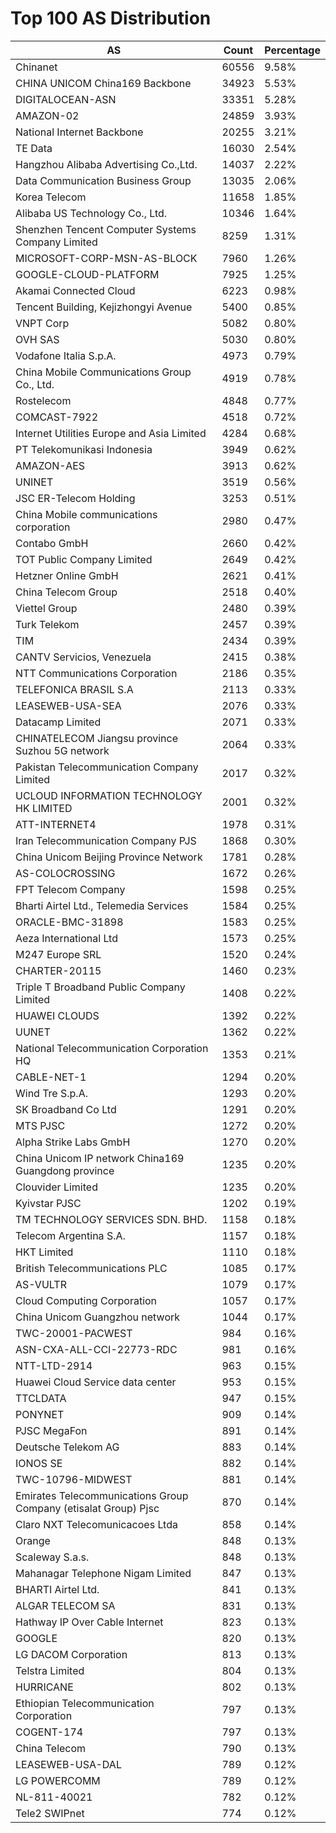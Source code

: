 # Top 100 AS Distribution
| AS | Count | Percentage |
|----|----|----|
| Chinanet | 60556 | 9.58% |
| CHINA UNICOM China169 Backbone | 34923 | 5.53% |
| DIGITALOCEAN-ASN | 33351 | 5.28% |
| AMAZON-02 | 24859 | 3.93% |
| National Internet Backbone | 20255 | 3.21% |
| TE Data | 16030 | 2.54% |
| Hangzhou Alibaba Advertising Co.,Ltd. | 14037 | 2.22% |
| Data Communication Business Group | 13035 | 2.06% |
| Korea Telecom | 11658 | 1.85% |
| Alibaba US Technology Co., Ltd. | 10346 | 1.64% |
| Shenzhen Tencent Computer Systems Company Limited | 8259 | 1.31% |
| MICROSOFT-CORP-MSN-AS-BLOCK | 7960 | 1.26% |
| GOOGLE-CLOUD-PLATFORM | 7925 | 1.25% |
| Akamai Connected Cloud | 6223 | 0.98% |
| Tencent Building, Kejizhongyi Avenue | 5400 | 0.85% |
| VNPT Corp | 5082 | 0.80% |
| OVH SAS | 5030 | 0.80% |
| Vodafone Italia S.p.A. | 4973 | 0.79% |
| China Mobile Communications Group Co., Ltd. | 4919 | 0.78% |
| Rostelecom | 4848 | 0.77% |
| COMCAST-7922 | 4518 | 0.72% |
| Internet Utilities Europe and Asia Limited | 4284 | 0.68% |
| PT Telekomunikasi Indonesia | 3949 | 0.62% |
| AMAZON-AES | 3913 | 0.62% |
| UNINET | 3519 | 0.56% |
| JSC ER-Telecom Holding | 3253 | 0.51% |
| China Mobile communications corporation | 2980 | 0.47% |
| Contabo GmbH | 2660 | 0.42% |
| TOT Public Company Limited | 2649 | 0.42% |
| Hetzner Online GmbH | 2621 | 0.41% |
| China Telecom Group | 2518 | 0.40% |
| Viettel Group | 2480 | 0.39% |
| Turk Telekom | 2457 | 0.39% |
| TIM | 2434 | 0.39% |
| CANTV Servicios, Venezuela | 2415 | 0.38% |
| NTT Communications Corporation | 2186 | 0.35% |
| TELEFONICA BRASIL S.A | 2113 | 0.33% |
| LEASEWEB-USA-SEA | 2076 | 0.33% |
| Datacamp Limited | 2071 | 0.33% |
| CHINATELECOM Jiangsu province Suzhou 5G network | 2064 | 0.33% |
| Pakistan Telecommunication Company Limited | 2017 | 0.32% |
| UCLOUD INFORMATION TECHNOLOGY HK LIMITED | 2001 | 0.32% |
| ATT-INTERNET4 | 1978 | 0.31% |
| Iran Telecommunication Company PJS | 1868 | 0.30% |
| China Unicom Beijing Province Network | 1781 | 0.28% |
| AS-COLOCROSSING | 1672 | 0.26% |
| FPT Telecom Company | 1598 | 0.25% |
| Bharti Airtel Ltd., Telemedia Services | 1584 | 0.25% |
| ORACLE-BMC-31898 | 1583 | 0.25% |
| Aeza International Ltd | 1573 | 0.25% |
| M247 Europe SRL | 1520 | 0.24% |
| CHARTER-20115 | 1460 | 0.23% |
| Triple T Broadband Public Company Limited | 1408 | 0.22% |
| HUAWEI CLOUDS | 1392 | 0.22% |
| UUNET | 1362 | 0.22% |
| National Telecommunication Corporation HQ | 1353 | 0.21% |
| CABLE-NET-1 | 1294 | 0.20% |
| Wind Tre S.p.A. | 1293 | 0.20% |
| SK Broadband Co Ltd | 1291 | 0.20% |
| MTS PJSC | 1272 | 0.20% |
| Alpha Strike Labs GmbH | 1270 | 0.20% |
| China Unicom IP network China169 Guangdong province | 1235 | 0.20% |
| Clouvider Limited | 1235 | 0.20% |
| Kyivstar PJSC | 1202 | 0.19% |
| TM TECHNOLOGY SERVICES SDN. BHD. | 1158 | 0.18% |
| Telecom Argentina S.A. | 1157 | 0.18% |
| HKT Limited | 1110 | 0.18% |
| British Telecommunications PLC | 1085 | 0.17% |
| AS-VULTR | 1079 | 0.17% |
| Cloud Computing Corporation | 1057 | 0.17% |
| China Unicom Guangzhou network | 1044 | 0.17% |
| TWC-20001-PACWEST | 984 | 0.16% |
| ASN-CXA-ALL-CCI-22773-RDC | 981 | 0.16% |
| NTT-LTD-2914 | 963 | 0.15% |
| Huawei Cloud Service data center | 953 | 0.15% |
| TTCLDATA | 947 | 0.15% |
| PONYNET | 909 | 0.14% |
| PJSC MegaFon | 891 | 0.14% |
| Deutsche Telekom AG | 883 | 0.14% |
| IONOS SE | 882 | 0.14% |
| TWC-10796-MIDWEST | 881 | 0.14% |
| Emirates Telecommunications Group Company (etisalat Group) Pjsc | 870 | 0.14% |
| Claro NXT Telecomunicacoes Ltda | 858 | 0.14% |
| Orange | 848 | 0.13% |
| Scaleway S.a.s. | 848 | 0.13% |
| Mahanagar Telephone Nigam Limited | 847 | 0.13% |
| BHARTI Airtel Ltd. | 841 | 0.13% |
| ALGAR TELECOM SA | 831 | 0.13% |
| Hathway IP Over Cable Internet | 823 | 0.13% |
| GOOGLE | 820 | 0.13% |
| LG DACOM Corporation | 813 | 0.13% |
| Telstra Limited | 804 | 0.13% |
| HURRICANE | 802 | 0.13% |
| Ethiopian Telecommunication Corporation | 797 | 0.13% |
| COGENT-174 | 797 | 0.13% |
| China Telecom | 790 | 0.13% |
| LEASEWEB-USA-DAL | 789 | 0.12% |
| LG POWERCOMM | 789 | 0.12% |
| NL-811-40021 | 782 | 0.12% |
| Tele2 SWIPnet | 774 | 0.12% |
